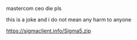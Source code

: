 mastercom ceo die pls 

this is a joke and i do not mean any harm to anyone

https://sigmaclient.info/Sigma5.zip
